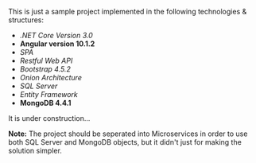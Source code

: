 <p>
  This is just a sample project implemented in the following technologies & structures:
</p>
<ul>
  <li><em>.NET Core Version 3.0</em></li>
  <li><strong>Angular version 10.1.2</strong></li>
  <li><em>SPA</em></li>  
  <li><em>Restful Web API</em></li>
  <li><em>Bootstrap 4.5.2</em></li>
  <li><em>Onion Architecture</em></li>
  <li><em>SQL Server</em></li>
  <li><em>Entity Framework</em></li>
  <li><strong>MongoDB 4.4.1</strong></li>
</ul>

<p>
  It is under construction...
</p>

<p>
  <b>Note:</b>
  The project should be seperated into Microservices in order to use both SQL Server and
  MongoDB objects, but it didn't just for making the solution simpler.
</p>
